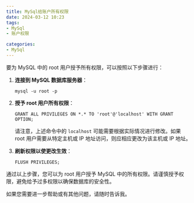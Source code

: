 ```yaml
---
title: MySql给账户所有权限
date: 2024-03-12 10:23
tags: 
- MySql
- 账户权限

categories:
- MySql
---
```


要为 MySQL 中的 root 用户授予所有权限，可以按照以下步骤进行：

1. **连接到 MySQL 数据库服务器**：

   ```
   mysql -u root -p
   ```

2. **授予 root 用户所有权限**：

   ```
   GRANT ALL PRIVILEGES ON *.* TO 'root'@'localhost' WITH GRANT OPTION;
   ```

   请注意，上述命令中的 `localhost` 可能需要根据实际情况进行修改。如果 root 用户需要从特定主机或 IP 地址访问，则应相应更改为该主机或 IP 地址。

3. **刷新权限以使更改生效**：

   ```
   FLUSH PRIVILEGES;
   ```

通过以上步骤，您可以为 root 用户授予 MySQL 中的所有权限。请谨慎授予权限，避免给予过多权限以确保数据库的安全性。

如果您需要进一步帮助或有其他问题，请随时告诉我。
